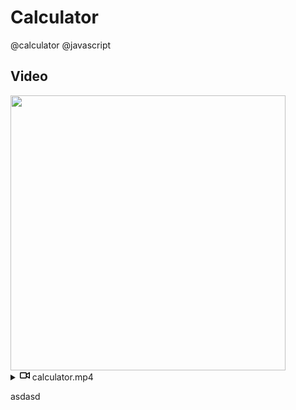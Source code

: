 # Calculator
@calculator @javascript 

## Video



  

<img src='https://user-images.githubusercontent.com/98836519/173416138-89c8b603-83eb-4563-8935-4622f751221e.gif' width='440' loop="true" autoplay="true !important" controls muted> 

<details  class="details-reset border rounded-2 " style="max-width:440px !important;">
  <summary class="px-3 py-2" style="max-width:440px !important;">
    <svg aria-hidden="true" height="16" viewBox="0 0 16 16" version="1.1" width="16" data-view-component="true" class="octicon octicon-device-camera-video">
    <path fill-rule="evenodd" d="M16 3.75a.75.75 0 00-1.136-.643L11 5.425V4.75A1.75 1.75 0 009.25 3h-7.5A1.75 1.75 0 000 4.75v6.5C0 12.216.784 13 1.75 13h7.5A1.75 1.75 0 0011 11.25v-.675l3.864 2.318A.75.75 0 0016 12.25v-8.5zm-5 5.075l3.5 2.1v-5.85l-3.5 2.1v1.65zM9.5 6.75v-2a.25.25 0 00-.25-.25h-7.5a.25.25 0 00-.25.25v6.5c0 .138.112.25.25.25h7.5a.25.25 0 00.25-.25v-4.5z"></path>
</svg>
    <span aria-label="Video açıklaması hesaplayıcı.mp4" class="m-1"><font style="vertical-align: inherit;" ><font style="vertical-align: inherit;">calculator.mp4</font></font></span>
    <span class="dropdown-caret"></span>
  </summary>

  <video src="https://user-images.githubusercontent.com/98836519/173416368-8123bb4c-a893-4fa6-90c6-8b773b0f894f.mp4" data-canonical-src="https://user-images.githubusercontent.com/98836519/173416368-8123bb4c-a893-4fa6-90c6-8b773b0f894f.mp4" controls="controls" autoplay muted="muted" class="d-block rounded-bottom-2 border-top width-fit" style="max-width:440px !important;">

  </video>
</details>

asdasd
